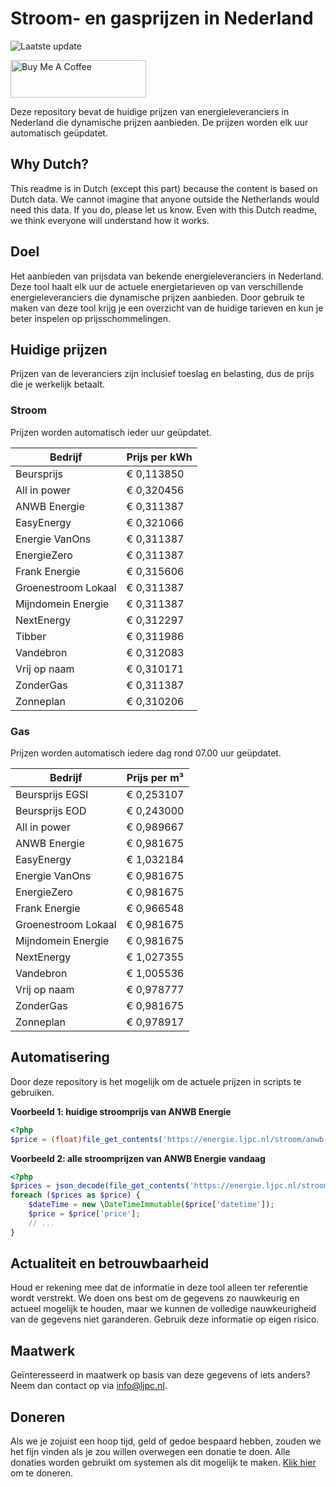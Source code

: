 # Stroom- en gasprijzen in Nederland

![Laatste update](https://img.shields.io/badge/laatste%20update-2023--07--16%2022%3A00%20CET-brightgreen)

<a href="https://www.buymeacoffee.com/Lars-" target="_blank"><img src="https://cdn.buymeacoffee.com/buttons/v2/default-orange.png" alt="Buy Me A Coffee" height="60" style="height: 60px !important;width: 217px !important;" ></a>

Deze repository bevat de huidige prijzen van energieleveranciers in Nederland die dynamische prijzen aanbieden. De prijzen worden elk uur automatisch geüpdatet.

## Why Dutch?

This readme is in Dutch (except this part) because the content is based on Dutch data. We cannot imagine that anyone outside the Netherlands would need this data. If you do, please let us know. Even with this Dutch readme, we think
everyone will understand how it works.

## Doel

Het aanbieden van prijsdata van bekende energieleveranciers in Nederland. Deze tool haalt elk uur de actuele energietarieven op van verschillende energieleveranciers die dynamische prijzen aanbieden. Door gebruik te maken van deze tool
krijg je een overzicht van de huidige tarieven en kun je beter inspelen op prijsschommelingen.

## Huidige prijzen

Prijzen van de leveranciers zijn inclusief toeslag en belasting, dus de prijs die je werkelijk betaalt.

### Stroom

Prijzen worden automatisch ieder uur geüpdatet.

 Bedrijf | Prijs per kWh 
---------|---------------
Beursprijs | € 0,113850
All in power | € 0,320456
ANWB Energie | € 0,311387
EasyEnergy | € 0,321066
Energie VanOns | € 0,311387
EnergieZero | € 0,311387
Frank Energie | € 0,315606
Groenestroom Lokaal | € 0,311387
Mijndomein Energie | € 0,311387
NextEnergy | € 0,312297
Tibber | € 0,311986
Vandebron | € 0,312083
Vrij op naam | € 0,310171
ZonderGas | € 0,311387
Zonneplan | € 0,310206


### Gas

Prijzen worden automatisch iedere dag rond 07.00 uur geüpdatet.

 Bedrijf | Prijs per m³ 
---------|--------------
Beursprijs EGSI | € 0,253107
Beursprijs EOD | € 0,243000
All in power | € 0,989667
ANWB Energie | € 0,981675
EasyEnergy | € 1,032184
Energie VanOns | € 0,981675
EnergieZero | € 0,981675
Frank Energie | € 0,966548
Groenestroom Lokaal | € 0,981675
Mijndomein Energie | € 0,981675
NextEnergy | € 1,027355
Vandebron | € 1,005536
Vrij op naam | € 0,978777
ZonderGas | € 0,981675
Zonneplan | € 0,978917


## Automatisering

Door deze repository is het mogelijk om de actuele prijzen in scripts te gebruiken.

**Voorbeeld 1: huidige stroomprijs van ANWB Energie**

```php
<?php
$price = (float)file_get_contents('https://energie.ljpc.nl/stroom/anwb-energie-nu.txt');

```

**Voorbeeld 2: alle stroomprijzen van ANWB Energie vandaag**

```php
<?php
$prices = json_decode(file_get_contents('https://energie.ljpc.nl/stroom/all-in-power-vandaag.json'),true);
foreach ($prices as $price) {
    $dateTime = new \DateTimeImmutable($price['datetime']);
    $price = $price['price'];
    // ...
}
```

## Actualiteit en betrouwbaarheid

Houd er rekening mee dat de informatie in deze tool alleen ter referentie wordt verstrekt. We doen ons best om de gegevens zo nauwkeurig en actueel mogelijk te houden, maar we kunnen de volledige nauwkeurigheid van de gegevens niet
garanderen. Gebruik deze informatie op eigen risico.

## Maatwerk

Geïnteresseerd in maatwerk op basis van deze gegevens of iets anders? Neem dan contact op
via [info@ljpc.nl](mailto:info@ljpc.nl?subject=Energie%20prijzen).

## Doneren

Als we je zojuist een hoop tijd, geld of gedoe bespaard hebben, zouden we het fijn vinden als je zou willen overwegen een
donatie te doen. Alle donaties worden gebruikt om systemen als dit mogelijk te
maken. [Klik hier](https://www.buymeacoffee.com/Lars-) om te doneren.
